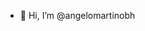 - 👋 Hi, I’m @angelomartinobh

<!---
angelomartinobh/angelomartinobh is a ✨ special ✨ repository because its `README.md` (this file) appears on your GitHub profile.
You can click the Preview link to take a look at your changes.
--->
